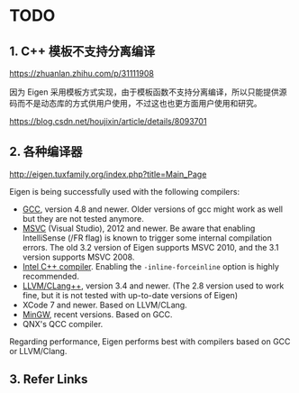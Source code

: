 
# TODO

## 1. C++ 模板不支持分离编译

https://zhuanlan.zhihu.com/p/31111908

因为 Eigen 采用模板方式实现，由于模板函数不支持分离编译，所以只能提供源码而不是动态库的方式供用户使用，不过这也也更方面用户使用和研究。

https://blog.csdn.net/houjixin/article/details/8093701

## 2. 各种编译器

http://eigen.tuxfamily.org/index.php?title=Main_Page

Eigen is being successfully used with the following compilers:
- [GCC](http://gcc.gnu.org/), version 4.8 and newer. Older versions of gcc might work as well but they are not tested anymore.
- [MSVC](http://en.wikipedia.org/wiki/Visual_C%2B%2B) (Visual Studio), 2012 and newer. Be aware that enabling IntelliSense (/FR flag) is known to trigger some internal compilation errors. The old 3.2 version of Eigen supports MSVC 2010, and the 3.1 version supports MSVC 2008.
- [Intel C++ compiler](http://en.wikipedia.org/wiki/Intel_C%2B%2B_Compiler). Enabling the `-inline-forceinline` option is highly recommended.
- [LLVM/CLang++](http://clang.llvm.org/cxx_status.html), version 3.4 and newer. (The 2.8 version used to work fine, but it is not tested with up-to-date versions of Eigen)
- XCode 7 and newer. Based on LLVM/CLang.
- [MinGW](http://en.wikipedia.org/wiki/Mingw), recent versions. Based on GCC.
- QNX's QCC compiler.

Regarding performance, Eigen performs best with compilers based on GCC or LLVM/Clang.

## 3. Refer Links
